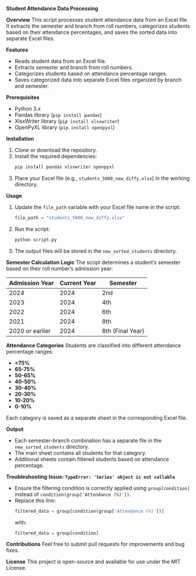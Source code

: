 **Student Attendance Data Processing**

**Overview**
This script processes student attendance data from an Excel file. It extracts the semester and branch from roll numbers, categorizes students based on their attendance percentages, and saves the sorted data into separate Excel files.

**Features**
- Reads student data from an Excel file.
- Extracts semester and branch from roll numbers.
- Categorizes students based on attendance percentage ranges.
- Saves categorized data into separate Excel files organized by branch and semester.

**Prerequisites**
- Python 3.x
- Pandas library (`pip install pandas`)
- XlsxWriter library (`pip install xlsxwriter`)
- OpenPyXL library (`pip install openpyxl`)

**Installation**
1. Clone or download the repository.
2. Install the required dependencies:
   ```sh
   pip install pandas xlsxwriter openpyxl
   ```
3. Place your Excel file (e.g., `students_5000_new_diffy.xlsx`) in the working directory.

**Usage**
1. Update the `file_path` variable with your Excel file name in the script:
   ```python
   file_path = "students_5000_new_diffy.xlsx"
   ```
2. Run the script:
   ```sh
   python script.py
   ```
3. The output files will be stored in the `new_sorted_students` directory.

**Semester Calculation Logic**
The script determines a student’s semester based on their roll number’s admission year:

| Admission Year | Current Year | Semester |
|---------------|-------------|----------|
| 2024         | 2024        | 2nd      |
| 2023         | 2024        | 4th      |
| 2022         | 2024        | 6th      |
| 2021         | 2024        | 8th      |
| 2020 or earlier | 2024 | 8th (Final Year) |

**Attendance Categories**
Students are classified into different attendance percentage ranges:
- **<75%**
- **65-75%**
- **50-65%**
- **40-50%**
- **30-40%**
- **20-30%**
- **10-20%**
- **0-10%**

Each category is saved as a separate sheet in the corresponding Excel file.

**Output**
- Each semester-branch combination has a separate file in the `new_sorted_students` directory.
- The main sheet contains all students for that category.
- Additional sheets contain filtered students based on attendance percentage.

**Troubleshooting**
**Issue: `TypeError: 'Series' object is not callable`**
- Ensure the filtering condition is correctly applied using `group[condition]` instead of `condition(group['Attendance (%)'])`.
- Replace this line:
  ```python
  filtered_data = group[condition(group['Attendance (%)'])]
  ```
  with:
  ```python
  filtered_data = group[condition]
  ```

**Contributions**
Feel free to submit pull requests for improvements and bug fixes.

**License**
This project is open-source and available for use under the MIT License.
